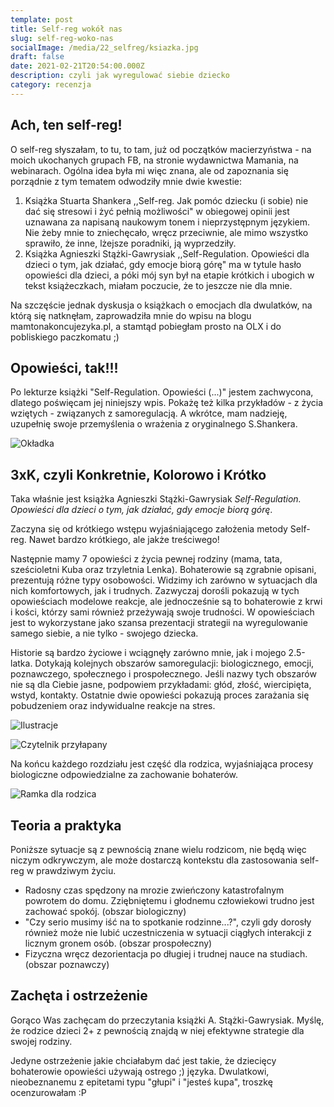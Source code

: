 ```yaml
---
template: post
title: Self-reg wokół nas
slug: self-reg-woko-nas
socialImage: /media/22_selfreg/ksiazka.jpg
draft: false
date: 2021-02-21T20:54:00.000Z
description: czyli jak wyregulować siebie dziecko
category: recenzja
---
```


## Ach, ten self-reg!

O self-reg słyszałam, to tu, to tam, już od początków macierzyństwa - na moich ukochanych grupach FB, na stronie wydawnictwa Mamania, na webinarach. Ogólna idea była mi więc znana, ale od zapoznania się porządnie z tym tematem odwodziły mnie dwie kwestie:
1. Książka Stuarta Shankera ,,Self-reg. Jak pomóc dziecku (i sobie) nie dać się stresowi i żyć pełnią możliwości" w obiegowej opinii jest uznawana za napisaną naukowym tonem i nieprzystępnym językiem. Nie żeby mnie to zniechęcało, wręcz przeciwnie, ale mimo wszystko sprawiło, że inne, lżejsze poradniki, ją wyprzedziły.
2. Książka Agnieszki Stążki-Gawrysiak ,,Self-Regulation. Opowieści dla dzieci o tym, jak działać, gdy emocje biorą górę" ma w tytule hasło opowieści dla dzieci, a póki mój syn był na etapie krótkich i ubogich w tekst książeczkach, miałam poczucie, że to jeszcze nie dla mnie.

Na szczęście jednak dyskusja o książkach o emocjach dla dwulatków, na którą się natknęłam, zaprowadziła mnie do wpisu na blogu mamtonakoncujezyka.pl, a stamtąd pobiegłam prosto na OLX i do pobliskiego paczkomatu ;)

## Opowieści, tak!!!
Po lekturze książki "Self-Regulation. Opowieści (...)" jestem zachwycona, dlatego poświęcam jej niniejszy wpis. Pokażę też kilka przykładów - z życia wziętych - związanych z samoregulacją. A wkrótce, mam nadzieję, uzupełnię swoje przemyślenia o wrażenia z oryginalnego S.Shankera.

![Okładka](/media/22_selfreg/ksiazka.jpg "Okładka")

## 3xK, czyli Konkretnie, Kolorowo i Krótko

Taka właśnie jest książka Agnieszki Stążki-Gawrysiak *Self-Regulation. Opowieści dla dzieci o tym, jak działać, gdy emocje biorą górę*.

Zaczyna się od krótkiego wstępu wyjaśniającego założenia metody Self-reg. Nawet bardzo krótkiego, ale jakże treściwego!

Następnie mamy 7 opowieści z życia pewnej rodziny (mama, tata, sześcioletni Kuba oraz trzyletnia Lenka). Bohaterowie są zgrabnie opisani, prezentują różne typy osobowości. Widzimy ich zarówno w sytuacjach dla nich komfortowych, jak i trudnych. Zazwyczaj dorośli pokazują w tych opowieściach modelowe reakcje, ale jednocześnie są to bohaterowie z krwi i kości, którzy sami również przeżywają swoje trudności. W opowieściach jest to wykorzystane jako szansa prezentacji strategii na wyregulowanie samego siebie, a nie tylko - swojego dziecka.

Historie są bardzo życiowe i wciągnęły zarówno mnie, jak i mojego 2.5-latka. Dotykają kolejnych obszarów samoregulacji: biologicznego, emocji, poznawczego, społecznego i prospołecznego. Jeśli nazwy tych obszarów nie są dla Ciebie jasne, podpowiem przykładami: głód, złość, wiercipięta, wstyd, kontakty. Ostatnie dwie opowieści pokazują proces zarażania się pobudzeniem oraz indywidualne reakcje na stres. 

![Ilustracje](/media/22_selfreg/obrazki.jpg "Ilustracje")

![Czytelnik przyłapany](/media/22_selfreg/czytelnik.jpg "Czytelnik przyłapany")

Na końcu każdego rozdziału jest część dla rodzica, wyjaśniająca procesy biologiczne odpowiedzialne za zachowanie bohaterów.

![Ramka dla rodzica](/media/22_selfreg/rodzic.jpg "Ramka dla rodzica")

## Teoria a praktyka
Poniższe sytuacje są z pewnością znane wielu rodzicom, nie będą więc niczym odkrywczym, ale może dostarczą kontekstu dla zastosowania self-reg w prawdziwym życiu.
- Radosny czas spędzony na mrozie zwieńczony katastrofalnym powrotem do domu. Zziębniętemu i głodnemu człowiekowi trudno jest zachować spokój. (obszar biologiczny)
- "Czy serio musimy iść na to spotkanie rodzinne...?", czyli gdy dorosły również może nie lubić uczestniczenia w sytuacji ciągłych interakcji z licznym gronem osób. (obszar prospołeczny)
- Fizyczna wręcz dezorientacja po długiej i trudnej nauce na studiach. (obszar poznawczy)

## Zachęta i ostrzeżenie
Gorąco Was zachęcam do przeczytania książki A. Stążki-Gawrysiak. Myślę, że rodzice dzieci 2+ z pewnością znajdą w niej efektywne strategie dla swojej rodziny.  

Jedyne ostrzeżenie jakie chciałabym dać jest takie, że dziecięcy bohaterowie opowieści używają ostrego ;) języka. Dwulatkowi, nieobeznanemu z epitetami typu "głupi" i "jesteś kupa", troszkę ocenzurowałam :P